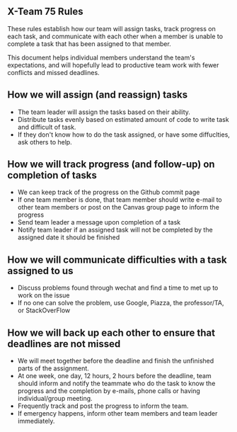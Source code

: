 ## X-Team 75 Rules

These rules establish how our team will assign tasks,
track progress on each task, and communicate with each other 
when a member is unable to complete a task that has been assigned to that member.

This document helps individual members understand the team's expectations,
and will hopefully lead to productive team work with fewer conflicts
and missed deadlines.

## How we will assign (and reassign) tasks
  * The team leader will assign the tasks based on their ability.
  * Distribute tasks evenly based on estimated amount of code to write task and difficult of task.
  * If they don't know how to do the task assigned, or have some diffuclties, ask others to help.


## How we will track progress (and follow-up) on completion of tasks
  * We can keep track of the progress on the Github commit page
  * If one team member is done, that team member should write e-mail to other team members or post on the Canvas group page to inform the progress
  * Send team leader a message upon completion of a task
  * Notify team leader if an assigned task will not be completed by the assigned date it should be finished


## How we will communicate difficulties with a task assigned to us
  * Discuss problems found through wechat and find a time to met up to work on the issue
  * If no one can solve the problem, use Google, Piazza, the professor/TA, or StackOverFlow


## How we will back up each other to ensure that deadlines are not missed
  * We will meet together before the deadline and finish the unfinished parts of the assignment.
  * At one week, one day, 12 hours, 2 hours before the deadline, team should inform and notify the teammate who do the task to know the progress and the completion by e-mails, phone calls or having individual/group meeting.
  * Frequently track and post the progress to inform the team.
  * If emergency happens, inform other team members and team leader immediately.




